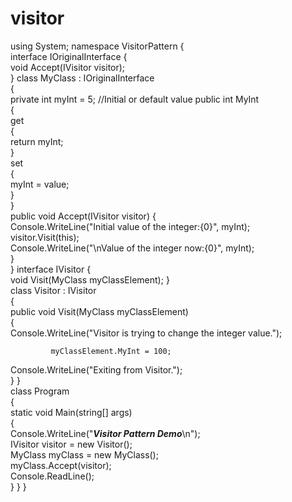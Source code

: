 # visitor
using System;
namespace VisitorPattern 
{    
interface IOriginalInterface
 {        
void Accept(IVisitor visitor);    
}
     class MyClass : IOriginalInterface    
{         
private int myInt = 5;             //Initial or default value
         public int MyInt   
      {            
 get            
 {                 
return myInt;           
  }            
 set          
   {               
  myInt = value;     
        }       
  }        
public void Accept(IVisitor visitor) 
       {           
 Console.WriteLine("Initial value of the integer:{0}", myInt);         
   visitor.Visit(this);            
Console.WriteLine("\nValue of the integer now:{0}", myInt);    
    }    
}
    interface IVisitor 
   {        
void Visit(MyClass myClassElement); 
   }  
  class Visitor : IVisitor   
 {       
 public void Visit(MyClass myClassElement)     
   {             
Console.WriteLine("Visitor is trying to change the integer value.");

             myClassElement.MyInt = 100;            
Console.WriteLine("Exiting from Visitor.");        
}
    }    
class Program  
  {      
  static void Main(string[] args)   
     {            
Console.WriteLine("***Visitor Pattern Demo***\n");           
 IVisitor visitor = new Visitor();          
  MyClass myClass = new MyClass();           
 myClass.Accept(visitor);           
 Console.ReadLine();        
}    } }
 
